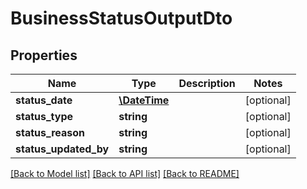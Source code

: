 # BusinessStatusOutputDto

## Properties
Name | Type | Description | Notes
------------ | ------------- | ------------- | -------------
**status_date** | [**\DateTime**](\DateTime.md) |  | [optional] 
**status_type** | **string** |  | [optional] 
**status_reason** | **string** |  | [optional] 
**status_updated_by** | **string** |  | [optional] 

[[Back to Model list]](../README.md#documentation-for-models) [[Back to API list]](../README.md#documentation-for-api-endpoints) [[Back to README]](../README.md)


